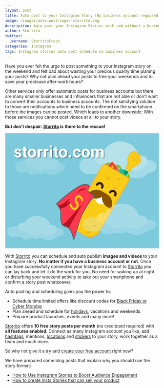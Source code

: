 ```yaml
---
layout: post
title: Auto post to your Instagram Story (No business account required)
image: /images/auto-post/super-storrito.png
description: Auto post your Instagram Stories with and without a business account
author: Storrito
twitter:
  username: StorritoFresh
categories: Instagram
tags: Instagram stories auto post schedule no business account
---
```


Have you ever felt the urge to post something to your Instagram story on the weekend and felt bad about wasting your precious quality time planing your posts?
Why not plan ahead your posts to free your weekends and to save your preciouse after-work hours?

Other services only offer automatic posts for business accounts but there are many smaller businesses and influencers that are not able or don't want to convert their accounts to business accounts.
The not satisfying solution to those are notifications which need to be confirmed on the smartphone before the images can be posted.
Which leads to another downside: With those services you cannot post videos at all to your story.

**But don't despair: [Storrito](https://storrito.com/) is there to the rescue!**

![Super Storrito](/images/auto-post/super-storrito.png "Storrito to the rescue")
<!--more-->

With [Storrito](https://storrito.com/) you can schedule and auto publish **images and videos** to your Instagram story. **No matter if you have a business account or not**. Once you have successfully connected your Instagram account to [Storrito](https://storrito.com/) you can lay back and let it do the work for you. No need for waking up at night or disturbing your weekend activity to take out your smartphone and confirm a story post whatsoever.

Auto posting and scheduling gives you the power to:
+ Schedule time limited offers like discount codes for [Black Friday or Cyber Monday](/instagram/2018/11/21/tips-for-your-black-friday-instagram-story-campaign)
+ Plan ahead and schedule for [holidays](/instagram/2018/10/30/Helloween-fonts-instagram), vacations and weekends.
+ Prepare product launches, events and many more!

[Storrito](https://storrito.com/) offers **10 free story posts per month** (no creditcard required) with **all features enabled**. Connect as many Instagram account you like, add [hashtags](/instagram/2018/10/22/How-to-use-Hashtags-in-your-Instagram-Story), mentions, [locations](/instagram/2018/10/29/How-to-use-Geotags-in-your-Instagram-Story) and [stickers](/instagram/2018/11/12/Emojis-Interactions-on-Instagram) to your story, work together as a team and much more.

So why not give it a try and [create your free account](https://storrito.com/) right now?

We have prepared some blog posts that explain why you should use the story format:
+ [How to Use Instagram Stories to Boost Audience Engagement](/instagram/2018/11/22/How-to-Use-Instagram-Stories-to-Boost-Audience-Engagement)
+ [How to create Insta Stories that can sell your product](/instagram/2018/11/15/How-to-create-Insta-Stories-that-can-sell-your-product)
